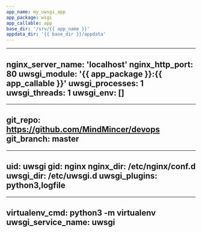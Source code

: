 ```yaml
---
app_name: my_uwsgi_app
app_package: wsgi
app_callable: app
base_dir: '/srv/{{ app_name }}'
appdata_dir: '{{ base_dir }}/appdata'
---
```

---
nginx_server_name: 'localhost'
nginx_http_port: 80
uwsgi_module: '{{ app_package }}:{{ app_callable }}'
uwsgi_processes: 1
uwsgi_threads: 1
uwsgi_env: []
---
---
git_repo: https://github.com/MindMincer/devops
git_branch: master
---
---
uid: uwsgi
gid: nginx
nginx_dir: /etc/nginx/conf.d
uwsgi_dir: /etc/uwsgi.d
uwsgi_plugins: python3,logfile
---
---
virtualenv_cmd: python3 -m virtualenv
uwsgi_service_name: uwsgi
---